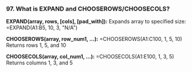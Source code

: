 ### 97. **What is EXPAND and CHOOSEROWS/CHOOSECOLS?**

**EXPAND(array, rows, [cols], [pad_with]):**
Expands array to specified size:
=EXPAND(A1:B5, 10, 3, "N/A")

**CHOOSEROWS(array, row_num1, ...):**
=CHOOSEROWS(A1:C100, 1, 5, 10)
Returns rows 1, 5, and 10

**CHOOSECOLS(array, col_num1, ...):**
=CHOOSECOLS(A1:E100, 1, 3, 5)
Returns columns 1, 3, and 5
